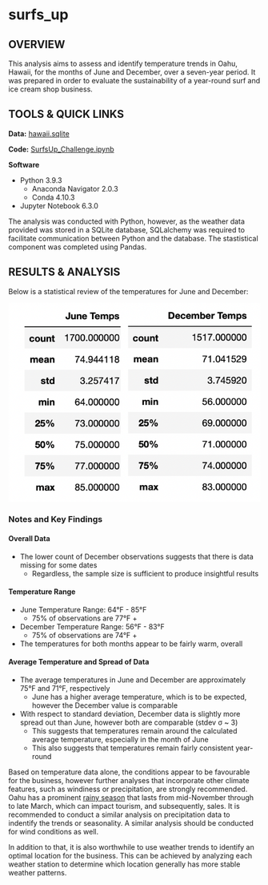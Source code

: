# surfs_up

## OVERVIEW

This analysis aims to assess and identify temperature trends in Oahu, Hawaii, for the months of June and December, over a seven-year period. It was prepared in order to evaluate the sustainability of a year-round surf and ice cream shop business.


## TOOLS & QUICK LINKS

**Data:** [hawaii.sqlite](https://github.com/farwaali08/surfs_up/blob/ee9bae2f9112355ad0cb4566a198d89221fad9df/hawaii.sqlite)

**Code:** [SurfsUp_Challenge.ipynb](https://github.com/farwaali08/surfs_up/blob/ee9bae2f9112355ad0cb4566a198d89221fad9df/SurfsUp_Challenge.ipynb)

**Software**

* Python 3.9.3
  * Anaconda Navigator 2.0.3
  * Conda 4.10.3   
* Jupyter Notebook 6.3.0 

The analysis was conducted with Python, however, as the weather data provided was stored in a SQLite database, SQLalchemy was required to facilitate communication between Python and the database. The stastistical component was completed using Pandas.


## RESULTS & ANALYSIS

Below is a statistical review of the temperatures for June and December:


![alt_text](https://github.com/farwaali08/surfs_up/blob/54453a5c6d61e254945b47515b81e504b99fa61a/Temperatures.png)


### Notes and Key Findings

#### Overall Data
* The lower count of December observations suggests that there is data missing for some dates
  * Regardless, the sample size is sufficient to produce insightful results

#### Temperature Range 
* June Temperature Range: 64°F - 85°F
  * 75% of observations are 77°F + 
* December Temperature Range: 56°F - 83°F
  * 75% of observations are 74°F +  
* The temperatures for both months appear to be fairly warm, overall

#### Average Temperature and Spread of Data
* The average temperatures in June and December are approximately 75°F and 71°F, respectively
   * June has a higher average temperature, which is to be expected, however the December value is comparable
* With respect to standard deviation, December data is slightly more spread out than June, however both are comparable (stdev σ ~ 3)
  * This suggests that temperatures remain around the calculated average temperature, especially in the month of June
  * This also suggests that temperatures remain fairly consistent year-round 
 
Based on temperature data alone, the conditions appear to be favourable for the business, however further analyses that incorporate other climate features, such as windiness or precipitation, are strongly recommended. Oahu has a prominent [rainy season](https://www.hawaii-guide.com/oahu/articles/oahu_weather) that lasts from mid-November through to late March, which can impact tourism, and subsequently, sales. It is recommended to conduct a similar analysis on precipitation data to indentify the trends or seasonality. A similar analysis should be conducted for wind conditions as well.

In addition to that, it is also worthwhile to use weather trends to identify an optimal location for the business. This can be achieved by analyzing each weather station to determine which location generally has more stable weather patterns. 

